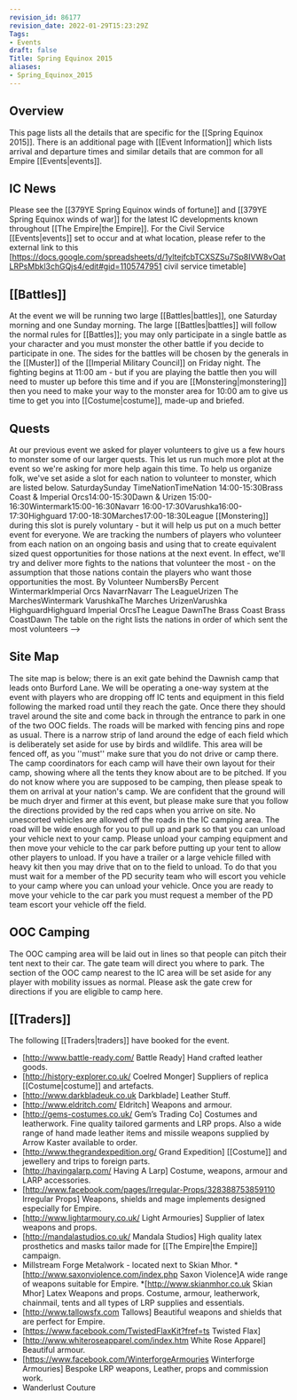 ```yaml
---
revision_id: 86177
revision_date: 2022-01-29T15:23:29Z
Tags:
- Events
draft: false
Title: Spring Equinox 2015
aliases:
- Spring_Equinox_2015
---
```

## Overview
This page lists all the details that are specific for the [[Spring Equinox 2015]]. There is an additional page with [[Event Information]] which lists arrival and departure times and similar details that are common for all Empire [[Events|events]].
## IC News
Please see the [[379YE Spring Equinox winds of fortune]] and [[379YE Spring Equinox winds of war]] for the latest IC developments known throughout [[The Empire|the Empire]].
For the Civil Service [[Events|events]] set to occur and at what location, please refer to the external link to this [https://docs.google.com/spreadsheets/d/1yltejfcbTCXSZSu7Sp8IVW8vOatLRPsMbkl3chGQjs4/edit#gid=1105747951 civil service timetable]
## [[Battles]]
At the event we will be running two large [[Battles|battles]], one Saturday morning and one Sunday morning. The large [[Battles|battles]] will follow the normal rules for [[Battles]]; you may only participate in a single battle as your character and you must monster the other battle if you decide to participate in one. The sides for the battles will be chosen by the generals in the [[Muster]] of the [[Imperial Military Council]] on Friday night. 
The fighting begins at 11:00 am - but if you are playing the battle then you will need to muster up before this time and if you are [[Monstering|monstering]] then you need to make your way to the monster area for 10:00 am to give us time to get you into [[Costume|costume]], made-up and briefed.
## Quests
At our previous event we asked for player volunteers to give us a few hours to monster some of our larger quests. This let us run much more plot at the event so we're asking for more help again this time. 
To help us organize folk, we've set aside a slot for each nation to volunteer to monster, which are listed below.
SaturdaySunday
TimeNationTimeNation
14:00-15:30Brass Coast & Imperial Orcs14:00-15:30Dawn & Urizen
15:00-16:30Wintermark15:00-16:30Navarr
16:00-17:30Varushka16:00-17:30Highguard
17:00-18:30Marches17:00-18:30League
[[Monstering]] during this slot is purely voluntary - but it will help us put on a much better event for everyone. We are tracking the numbers of players who volunteer from each nation on an ongoing basis and using that to create equivalent sized quest opportunities for those nations at the next event. In effect, we'll try and deliver more fights to the nations that volunteer the most - on the assumption that those nations contain the players who want those opportunities the most.
By Volunteer NumbersBy Percent
WintermarkImperial Orcs
NavarrNavarr
The LeagueUrizen
The MarchesWintermark
VarushkaThe Marches
UrizenVarushka
HighguardHighguard
Imperial OrcsThe League
DawnThe Brass Coast
Brass CoastDawn
The table on the right lists the nations in order of which sent the most volunteers
-->
## Site Map
The site map is below; there is an exit gate behind the Dawnish camp that leads onto Burford Lane. We will be operating a one-way system at the event with players who are dropping off IC tents and equipment in this field following the marked road until they reach the gate. Once there they should travel around the site and come back in through the entrance to park in one of the two OOC fields.
The roads will be marked with fencing pins and rope as usual. There is a narrow strip of land around the edge of each field which is deliberately set aside for use by birds and wildlife. This area will be fenced off, as you ''must'' make sure that you do not drive or camp there.
The camp coordinators for each camp will have their own layout for their camp, showing where all the tents they know about are to be pitched. If you do not know where you are supposed to be camping, then please speak to them on arrival at your nation's camp.
We are confident that the ground will be much dryer and firmer at this event, but please make sure that you follow the directions provided by the red caps when you arrive on site. No unescorted vehicles are allowed off the roads in the IC camping area. The road will be wide enough for you to pull up and park so that you can unload your vehicle next to your camp. Please unload your camping equipment and then move your vehicle to the car park before putting up your tent to allow other players to unload.
If you have a trailer or a large vehicle filled with heavy kit then you may drive that on to the field to unload. To do that you must wait for a member of the PD security team who will escort you vehicle to your camp where you can unload your vehicle. Once you are ready to move your vehicle to the car park you must request a member of the PD team escort your vehicle off the field.
## OOC Camping
The OOC camping area will be laid out in lines so that people can pitch their tent next to their car. The gate team will direct you where to park. The section of the OOC camp nearest to the IC area will be set aside for any player with mobility issues as normal. Please ask the gate crew for directions if you are eligible to camp here.
## [[Traders]]
The following [[Traders|traders]] have booked for the event.
* [http://www.battle-ready.com/ Battle Ready] Hand crafted leather goods.
* [http://history-explorer.co.uk/ Coelred Monger] Suppliers of replica [[Costume|costume]] and artefacts.
* [http://www.darkbladeuk.co.uk Darkblade] Leather Stuff.
* [http://www.eldritch.com/ Eldritch] Weapons and armour.
* [http://gems-costumes.co.uk/ Gem’s Trading Co] Costumes and leatherwork. Fine quality tailored garments and LRP props. Also a wide range of hand made leather items and missile weapons supplied by Arrow Kaster available to order.
* [http://www.thegrandexpedition.org/ Grand Expedition] [[Costume]] and jewellery and trips to foreign parts.
* [http://havingalarp.com/ Having A Larp] Costume, weapons, armour and LARP accessories.
* [http://www.facebook.com/pages/Irregular-Props/328388753859110 Irregular Props] Weapons, shields and mage implements designed especially for Empire.
* [http://www.lightarmoury.co.uk/ Light Armouries] Supplier of latex weapons and props.
* [http://mandalastudios.co.uk/ Mandala Studios] High quality latex prosthetics and masks tailor made for [[The Empire|the Empire]] campaign.
* Millstream Forge Metalwork - located next to Skian Mhor.
*[http://www.saxonviolence.com/index.php Saxon Violence]A wide range of weapons suitable for Empire.
*[http://www.skianmhor.co.uk Skian Mhor] Latex Weapons and props. Costume, armour, leatherwork, chainmail, tents and all types of LRP supplies and essentials.
* [http://www.tallowsfx.com Tallows] Beautiful weapons and shields that are perfect for Empire.
* [https://www.facebook.com/TwistedFlaxKit?fref=ts Twisted Flax]
* [http://www.whiteroseapparel.com/index.htm White Rose Apparel] Beautiful armour.
* [https://www.facebook.com/WinterforgeArmouries Winterforge Armouries] Bespoke LRP weapons, Leather, props and commission work.
* Wanderlust Couture